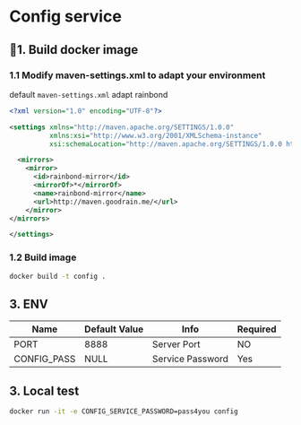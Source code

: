 # Config service

## 1. Build docker image


### 1.1 Modify maven-settings.xml to adapt your environment

default `maven-settings.xml` adapt rainbond
```xml
<?xml version="1.0" encoding="UTF-8"?>

<settings xmlns="http://maven.apache.org/SETTINGS/1.0.0"
          xmlns:xsi="http://www.w3.org/2001/XMLSchema-instance"
          xsi:schemaLocation="http://maven.apache.org/SETTINGS/1.0.0 http://maven.apache.org/xsd/settings-1.0.0.xsd">

  <mirrors>
    <mirror>
      <id>rainbond-mirror</id>
      <mirrorOf>*</mirrorOf>
      <name>rainbond-mirror</name>
      <url>http://maven.goodrain.me/</url>
    </mirror>
</mirrors>

</settings>

```

### 1.2 Build image

```bash
docker build -t config .
```

## 3. ENV

| Name |Default Value |Info|Required|
|---------|-------------|-------|--------|
| PORT |8888| Server Port| NO |
| CONFIG_PASS| NULL | Service Password|Yes|

## 3. Local test

```bash
docker run -it -e CONFIG_SERVICE_PASSWORD=pass4you config
```


